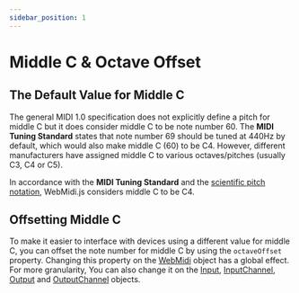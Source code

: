 ```yaml
---
sidebar_position: 1
---
```


# Middle C & Octave Offset

## The Default Value for Middle C

The general MIDI 1.0 specification does not explicitly define a pitch for middle C but it does 
consider middle C to be note number 60. The **MIDI Tuning Standard** states that note number 69
should be tuned at 440Hz by default, which would also make middle C (60) to be C4. However, 
different manufacturers have assigned middle C to various octaves/pitches (usually C3, C4 or C5).

In accordance with the **MIDI Tuning Standard** and the 
[scientific pitch notation](https://en.wikipedia.org/wiki/Scientific_pitch_notation), WebMidi.js 
considers middle C to be C4. 

## Offsetting Middle C

To make it easier to interface with devices using a different value for middle C, you can offset the 
note number for middle C by using the `octaveOffset` property. Changing this property on the 
[WebMidi](http://localhost:3000/webmidi/api/classes/WebMidi) object has a global effect. For more
granularity, You can also change it on the [Input](http://localhost:3000/webmidi/api/classes/Input),
[InputChannel](http://localhost:3000/webmidi/api/classes/InputChannel), 
[Output](http://localhost:3000/webmidi/api/classes/Output) and 
[OutputChannel](http://localhost:3000/webmidi/api/classes/OutputChannel) objects.

